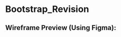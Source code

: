 # Bootstrap_Revision

<h2>Wireframe Preview (Using Figma):</h2>
<link href="https://www.figma.com/file/RPHpIeMz6toWf8CdfmSqul/Untitled?type=whiteboard&node-id=0%3A1&t=1n5pVZqgHQj1oeQS-1" />


